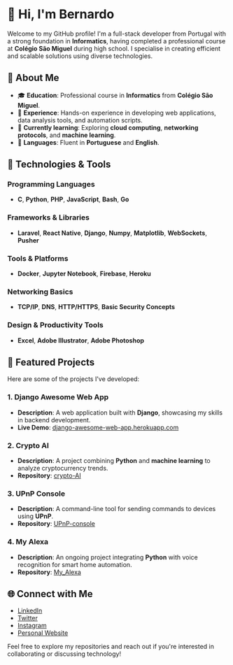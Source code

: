 # 👋 Hi, I'm Bernardo

Welcome to my GitHub profile! I'm a full-stack developer from Portugal with a strong foundation in **Informatics**, having completed a professional course at **Colégio São Miguel** during high school. I specialise in creating efficient and scalable solutions using diverse technologies.

## 🧠 About Me

- 🎓 **Education**: Professional course in **Informatics** from **Colégio São Miguel**.
- 💼 **Experience**: Hands-on experience in developing web applications, data analysis tools, and automation scripts.
- 🌱 **Currently learning**: Exploring **cloud computing**, **networking protocols**, and **machine learning**.
- 💬 **Languages**: Fluent in **Portuguese** and **English**.

## 🔧 Technologies & Tools

### **Programming Languages**
- **C**, **Python**, **PHP**, **JavaScript**, **Bash**, **Go**

### **Frameworks & Libraries**
- **Laravel**, **React Native**, **Django**, **Numpy**, **Matplotlib**, **WebSockets**, **Pusher**

### **Tools & Platforms**
- **Docker**, **Jupyter Notebook**, **Firebase**, **Heroku**

### **Networking Basics**
- **TCP/IP**, **DNS**, **HTTP/HTTPS**, **Basic Security Concepts**

### **Design & Productivity Tools**
- **Excel**, **Adobe Illustrator**, **Adobe Photoshop**

## 🚀 Featured Projects

Here are some of the projects I've developed:

### 1. **Django Awesome Web App**
- **Description**: A web application built with **Django**, showcasing my skills in backend development.
- **Live Demo**: [django-awesome-web-app.herokuapp.com](https://django-awesome-web-app.herokuapp.com)

### 2. **Crypto AI**
- **Description**: A project combining **Python** and **machine learning** to analyze cryptocurrency trends.
- **Repository**: [crypto-AI](https://github.com/bener07/crypto-AI)

### 3. **UPnP Console**
- **Description**: A command-line tool for sending commands to devices using **UPnP**.
- **Repository**: [UPnP-console](https://github.com/bener07/UPnP-console)

### 4. **My Alexa**
- **Description**: An ongoing project integrating **Python** with voice recognition for smart home automation.
- **Repository**: [My_Alexa](https://github.com/bener07/My_Alexa)

## 🌐 Connect with Me

- [LinkedIn](https://www.linkedin.com/in/bernardo)
- [Twitter](https://twitter.com/bernardo)
- [Instagram](https://www.instagram.com/bernas_drums)
- [Personal Website](https://yourwebsite.com)

Feel free to explore my repositories and reach out if you're interested in collaborating or discussing technology!
 
